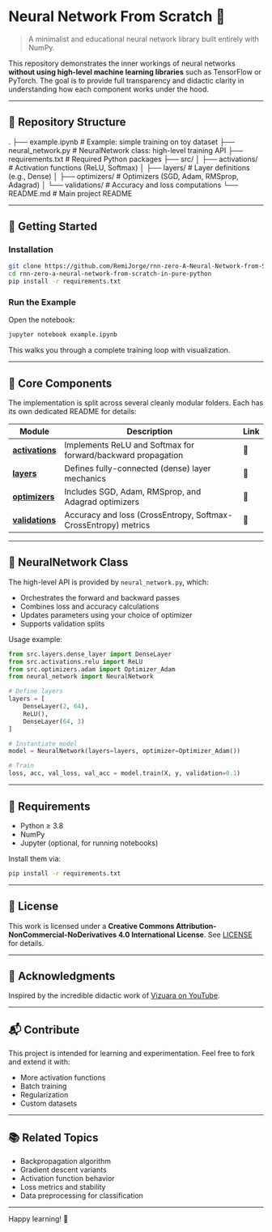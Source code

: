 # Neural Network From Scratch 🧠

> A minimalist and educational neural network library built entirely with NumPy.

This repository demonstrates the inner workings of neural networks **without using high-level machine learning libraries** such as TensorFlow or PyTorch. The goal is to provide full transparency and didactic clarity in understanding how each component works under the hood.

---

## 🌲 Repository Structure

.
├── example.ipynb               # Example: simple training on toy dataset
├── neural\_network.py           # NeuralNetwork class: high-level training API
├── requirements.txt            # Required Python packages
├── src/
│   ├── activations/            # Activation functions (ReLU, Softmax)
│   ├── layers/                 # Layer definitions (e.g., Dense)
│   ├── optimizers/             # Optimizers (SGD, Adam, RMSprop, Adagrad)
│   └── validations/            # Accuracy and loss computations
└── README.md                   # Main project README


---

## 🚀 Getting Started

### Installation

```bash
git clone https://github.com/RemiJorge/rnn-zero-A-Neural-Network-from-Scratch-in-Pure-Python.git
cd rnn-zero-a-neural-network-from-scratch-in-pure-python
pip install -r requirements.txt
````

### Run the Example

Open the notebook:

```bash
jupyter notebook example.ipynb
```

This walks you through a complete training loop with visualization.

---

## 🧩 Core Components

The implementation is split across several cleanly modular folders. Each has its own dedicated README for details:

| Module                                         | Description                                                    | Link |
| ---------------------------------------------- | -------------------------------------------------------------- | ---- |
| **[activations](./src/activations/README.md)** | Implements ReLU and Softmax for forward/backward propagation   | 🔗   |
| **[layers](./src/layers/README.md)**           | Defines fully-connected (dense) layer mechanics                | 🔗   |
| **[optimizers](./src/optimizers/README.md)**   | Includes SGD, Adam, RMSprop, and Adagrad optimizers            | 🔗   |
| **[validations](./src/validations/README.md)** | Accuracy and loss (CrossEntropy, Softmax-CrossEntropy) metrics | 🔗   |

---

## 🧠 NeuralNetwork Class

The high-level API is provided by `neural_network.py`, which:

* Orchestrates the forward and backward passes
* Combines loss and accuracy calculations
* Updates parameters using your choice of optimizer
* Supports validation splits

Usage example:

```python
from src.layers.dense_layer import DenseLayer
from src.activations.relu import ReLU
from src.optimizers.adam import Optimizer_Adam
from neural_network import NeuralNetwork

# Define layers
layers = [
    DenseLayer(2, 64),
    ReLU(),
    DenseLayer(64, 3)
]

# Instantiate model
model = NeuralNetwork(layers=layers, optimizer=Optimizer_Adam())

# Train
loss, acc, val_loss, val_acc = model.train(X, y, validation=0.1)
```

---

## 🧪 Requirements

* Python ≥ 3.8
* NumPy
* Jupyter (optional, for running notebooks)

Install them via:

```bash
pip install -r requirements.txt
```

---

## 📜 License

This work is licensed under a
**Creative Commons Attribution-NonCommercial-NoDerivatives 4.0 International License**.
See [LICENSE](https://creativecommons.org/licenses/by-nc-nd/4.0/) for details.

---

## 🙏 Acknowledgments

Inspired by the incredible didactic work of [Vizuara on YouTube](https://www.youtube.com/@Vizuara).

---

## 📬 Contribute

This project is intended for learning and experimentation. Feel free to fork and extend it with:

* More activation functions
* Batch training
* Regularization
* Custom datasets

---

## 📚 Related Topics

* Backpropagation algorithm
* Gradient descent variants
* Activation function behavior
* Loss metrics and stability
* Data preprocessing for classification

---

Happy learning! 🌱
